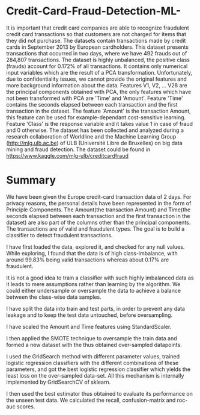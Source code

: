 # Credit-Card-Fraud-Detection-ML-
It is important that credit card companies are able to recognize fraudulent credit card transactions so that customers are not charged for items that they did not purchase.  The datasets contain transactions made by credit cards in September 2013 by European cardholders. This dataset presents transactions that occurred in two days, where we have 492 frauds out of 284,807 transactions. The dataset is highly unbalanced, the positive class (frauds) account for 0.172% of all transactions.  It contains only numerical input variables which are the result of a PCA transformation. Unfortunately, due to confidentiality issues, we cannot provide the original features and more background information about the data. Features V1, V2, … V28 are the principal components obtained with PCA, the only features which have not been transformed with PCA are 'Time' and 'Amount'. Feature 'Time' contains the seconds elapsed between each transaction and the first transaction in the dataset. The feature 'Amount' is the transaction Amount, this feature can be used for example-dependant cost-sensitive learning. Feature 'Class' is the response variable and it takes value 1 in case of fraud and 0 otherwise.  The dataset has been collected and analyzed during a research collaboration of Worldline and the Machine Learning Group (http://mlg.ulb.ac.be) of ULB (Université Libre de Bruxelles) on big data mining and fraud detection. The dataset could be found in https://www.kaggle.com/mlg-ulb/creditcardfraud


# Summary

We have been given the Europe credit-card transaction data of 2 days. For privacy reasons, the personal details have been represented in the form of Principle Components. The Amount(the transaction Amount) and Time(the seconds elapsed between each transaction and the first transaction in the dataset) are also part of the columns other than the principal components. The transactions are of valid and fraudulent types. The goal is to build a classifier to detect fraudulent transactions.

I have first loaded the data, explored it, and checked for any null values. While exploring, I found that the data is of high class-imbalance, with around 99.83% being valid transactions whereas about 0.17% are fraudulent.

It is not a good idea to train a classifier with such highly imbalanced data as it leads to mere assumptions rather than learning by the algorithm. We could either undersample or oversample the data to achieve a balance between the class-wise data samples.

I have split the data into train and test parts, in order to prevent any data leakage and to keep the test data untouched, before oversampling.

I have scaled the Amount and Time features using StandardScaler.

I then applied the SMOTE technique to oversample the train data and formed a new dataset with the thus obtained over-sampled datapoints.

I used the GridSearch method with different parameter values, trained logistic regression classifiers with the different combinations of these parameters, and got the best logistic regression classifier which yields the least loss on the over-sampled data-set. All this mechanism is internally implemented by GridSearchCV of sklearn.

I then used the best estimator thus obtained to evaluate its performance on the unseen test data. We calculated the recall, confusion-matrix and roc-auc scores.
